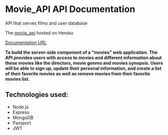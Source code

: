 # Movie_API API Documentation

API that serves films and user database

The [movie_api](https://jude-movie-api.herokuapp.com/) hosted on Heroku

[Documentation URL](https://jude-movie-api.herokuapp.com/documentation.html)

**To build the server-side component of a “movies” web application. The API provides users with access to movies and different information about these movies like the directors, movie genres and movies synopsis. Users will be able to sign up, update their personal information, and create a list of their favorite movies as well as remove movies from their favorite movies list.**

## Technologies used:
* Node.js
* Express
* MongoDB
* Passport
* JWT
